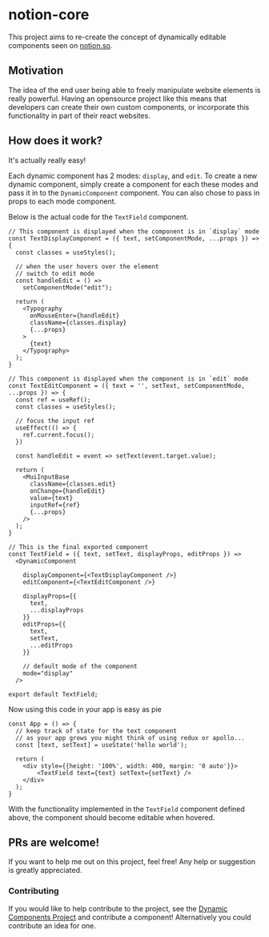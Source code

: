 # notion-core
This project aims to re-create the concept of dynamically editable components seen on
[notion.so](https://notion.so).

## Motivation
The idea of the end user being able to freely manipulate website elements is really powerful. Having an
opensource project like this means that developers can create their own custom components, or incorporate this
functionality in part of their react websites.

## How does it work?
It's actually really easy!

Each dynamic component has 2 modes: `display`, and `edit`. To create a new dynamic component, simply create a
component for each these modes and pass it in to the `DynamicComponent` component. You can also chose to pass
in props to each mode component.

Below is the actual code for the `TextField` component.
```JSX
// This component is displayed when the component is in `display` mode
const TextDisplayComponent = ({ text, setComponentMode, ...props }) => {
  const classes = useStyles();

  // when the user hovers over the element
  // switch to edit mode
  const handleEdit = () =>
    setComponentMode("edit");

  return (
    <Typography 
      onMouseEnter={handleEdit} 
      className={classes.display} 
      {...props}
    >
      {text}
    </Typography>
  );
}

// This component is displayed when the component is in `edit` mode
const TextEditComponent = ({ text = '', setText, setComponentMode, ...props }) => {
  const ref = useRef();
  const classes = useStyles();
  
  // focus the input ref
  useEffect(() => {
    ref.current.focus();
  })

  const handleEdit = event => setText(event.target.value);

  return (
    <MuiInputBase
      className={classes.edit}
      onChange={handleEdit}
      value={text}
      inputRef={ref}
      {...props}
    />
  );
}

// This is the final exported component
const TextField = ({ text, setText, displayProps, editProps }) =>
  <DynamicComponent 

    displayComponent={<TextDisplayComponent />}
    editComponent={<TextEditComponent />}

    displayProps={{
      text,
      ...displayProps
    }}
    editProps={{
      text,
      setText,
      ...editProps
    }}

    // default mode of the component
    mode="display" 
  />

export default TextField;
```

Now using this code in your app is easy as pie
```JSX
const App = () => {
  // keep track of state for the text component
  // as your app grows you might think of using redux or apollo...
  const [text, setText] = useState('hello world');

  return (
    <div style={{height: '100%', width: 400, margin: '0 auto'}}>
        <TextField text={text} setText={setText} />
    </div>
  );
}
```
With the functionality implemented in the `TextField` component defined above, the component should become
editable when hovered.

## PRs are welcome!
If you want to help me out on this project, feel free! Any help or suggestion is greatly appreciated.
### Contributing
If you would like to help contribute to the project, see the [Dynamic Components Project](https://github.com/llGaetanll/notion-core/projects/2) and contribute a component!
Alternatively you could contribute an idea for one.
